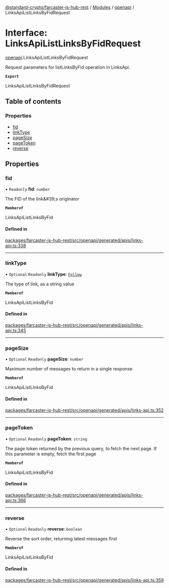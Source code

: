 [@standard-crypto/farcaster-js-hub-rest](../README.md) / [Modules](../modules.md) / [openapi](../modules/openapi.md) / LinksApiListLinksByFidRequest

# Interface: LinksApiListLinksByFidRequest

[openapi](../modules/openapi.md).LinksApiListLinksByFidRequest

Request parameters for listLinksByFid operation in LinksApi.

**`Export`**

LinksApiListLinksByFidRequest

## Table of contents

### Properties

- [fid](openapi.LinksApiListLinksByFidRequest.md#fid)
- [linkType](openapi.LinksApiListLinksByFidRequest.md#linktype)
- [pageSize](openapi.LinksApiListLinksByFidRequest.md#pagesize)
- [pageToken](openapi.LinksApiListLinksByFidRequest.md#pagetoken)
- [reverse](openapi.LinksApiListLinksByFidRequest.md#reverse)

## Properties

### fid

• `Readonly` **fid**: `number`

The FID of the link\&#39;s originator

**`Memberof`**

LinksApiListLinksByFid

#### Defined in

[packages/farcaster-js-hub-rest/src/openapi/generated/apis/links-api.ts:338](https://github.com/standard-crypto/farcaster-js/blob/main/packages/farcaster-js-hub-rest/src/openapi/generated/apis/links-api.ts#L338)

___

### linkType

• `Optional` `Readonly` **linkType**: [`Follow`](../enums/openapi.LinkType.md#follow)

The type of link, as a string value

**`Memberof`**

LinksApiListLinksByFid

#### Defined in

[packages/farcaster-js-hub-rest/src/openapi/generated/apis/links-api.ts:345](https://github.com/standard-crypto/farcaster-js/blob/main/packages/farcaster-js-hub-rest/src/openapi/generated/apis/links-api.ts#L345)

___

### pageSize

• `Optional` `Readonly` **pageSize**: `number`

Maximum number of messages to return in a single response

**`Memberof`**

LinksApiListLinksByFid

#### Defined in

[packages/farcaster-js-hub-rest/src/openapi/generated/apis/links-api.ts:352](https://github.com/standard-crypto/farcaster-js/blob/main/packages/farcaster-js-hub-rest/src/openapi/generated/apis/links-api.ts#L352)

___

### pageToken

• `Optional` `Readonly` **pageToken**: `string`

The page token returned by the previous query, to fetch the next page. If this parameter is empty, fetch the first page

**`Memberof`**

LinksApiListLinksByFid

#### Defined in

[packages/farcaster-js-hub-rest/src/openapi/generated/apis/links-api.ts:366](https://github.com/standard-crypto/farcaster-js/blob/main/packages/farcaster-js-hub-rest/src/openapi/generated/apis/links-api.ts#L366)

___

### reverse

• `Optional` `Readonly` **reverse**: `boolean`

Reverse the sort order, returning latest messages first

**`Memberof`**

LinksApiListLinksByFid

#### Defined in

[packages/farcaster-js-hub-rest/src/openapi/generated/apis/links-api.ts:359](https://github.com/standard-crypto/farcaster-js/blob/main/packages/farcaster-js-hub-rest/src/openapi/generated/apis/links-api.ts#L359)
